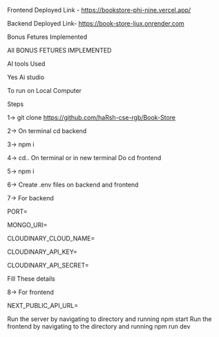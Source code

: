 Frontend Deployed Link - https://bookstore-phi-nine.vercel.app/


Backend Deployed Link- https://book-store-ljux.onrender.com

Bonus Fetures Implemented


All BONUS FETURES IMPLEMENTED

AI tools Used


Yes Ai studio 

To run on Local Computer

Steps

1-> git clone https://github.com/haRsh-cse-rgb/Book-Store


2-> On terminal cd backend


3-> npm i


4-> cd.. On terminal or in new terminal Do cd frontend


5-> npm i


6-> Create .env files on backend and frontend


7-> For backend


PORT= 


MONGO_URI=


CLOUDINARY_CLOUD_NAME=


CLOUDINARY_API_KEY=


CLOUDINARY_API_SECRET=

Fill These details 

8-> For frontend

NEXT_PUBLIC_API_URL=

Run the server by navigating to directory and running npm start
Run the frontend by navigating to the directory and running npm run dev
